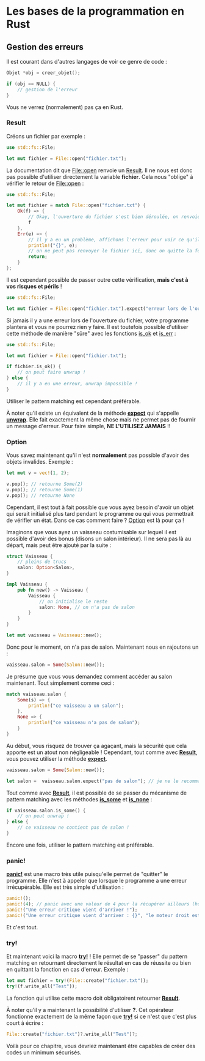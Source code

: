 # Les bases de la programmation en Rust
## Gestion des erreurs

Il est courant dans d'autres langages de voir ce genre de code :

```C
Objet *obj = creer_objet();

if (obj == NULL) {
    // gestion de l'erreur
}
```

Vous ne verrez (normalement) pas ça en Rust.

### Result

Créons un fichier par exemple :

```Rust
use std::fs::File;

let mut fichier = File::open("fichier.txt");
```

La documentation dit que [File::open](https://doc.rust-lang.org/stable/std/fs/struct.File.html#method.open) renvoie un [Result](https://doc.rust-lang.org/stable/std/io/type.Result.html). Il ne nous est donc pas possible d'utiliser directement la variable __fichier__. Cela nous "oblige" à vérifier le retour de [File::open](https://doc.rust-lang.org/stable/std/fs/struct.File.html#method.open) :

```Rust
use std::fs::File;

let mut fichier = match File::open("fichier.txt") {
    Ok(f) => {
        // Okay, l'ouverture du fichier s'est bien déroulée, on renvoie l'objet
        f
    },
    Err(e) => {
        // Il y a eu un problème, affichons l'erreur pour voir ce qu'il se passe
        println!("{}", e);
        // on ne peut pas renvoyer le fichier ici, donc on quitte la fonction
        return;
    }
};
```

Il est cependant possible de passer outre cette vérification, __mais c'est à vos risques et périls__ !

```Rust
use std::fs::File;

let mut fichier = File::open("fichier.txt").expect("erreur lors de l'ouverture");
```

Si jamais il y a une erreur lors de l'ouverture du fichier, votre programme plantera et vous ne pourrez rien y faire. Il est toutefois possible d'utiliser cette méthode de manière "sûre" avec les fonctions [is_ok](https://doc.rust-lang.org/stable/std/result/enum.Result.html#method.is_ok) et [is_err](https://doc.rust-lang.org/stable/std/result/enum.Result.html#method.is_err) :

```Rust
use std::fs::File;

let mut fichier = File::open("fichier.txt");

if fichier.is_ok() {
    // on peut faire unwrap !
} else {
    // il y a eu une erreur, unwrap impossible !
}
```

Utiliser le pattern matching est cependant préférable.

À noter qu'il existe un équivalent de la méthode [__expect__](https://doc.rust-lang.org/stable/std/result/enum.Result.html#method.expect) qui s'appelle [__unwrap__](https://doc.rust-lang.org/stable/std/result/enum.Result.html#method.unwrap). Elle fait exactement la même chose mais ne permet pas de fournir un message d'erreur. Pour faire simple, __NE L'UTILISEZ JAMAIS__ !!

### Option

Vous savez maintenant qu'il n'est __normalement__ pas possible d'avoir des objets invalides. Exemple :

```Rust
let mut v = vec!(1, 2);

v.pop(); // retourne Some(2)
v.pop(); // retourne Some(1)
v.pop(); // retourne None
```

Cependant, il est tout à fait possible que vous ayez besoin d'avoir un objet qui serait initialisé plus tard pendant le programme ou qui vous permettrait de vérifier un état. Dans ce cas comment faire ? [Option](https://doc.rust-lang.org/stable/std/option/enum.Option.html) est là pour ça !

Imaginons que vous ayez un vaisseau costumisable sur lequel il est possible d'avoir des bonus (disons un salon intérieur). Il ne sera pas là au départ, mais peut être ajouté par la suite :

```Rust
struct Vaisseau {
    // pleins de trucs
    salon: Option<Salon>,
}

impl Vaisseau {
    pub fn new() -> Vaisseau {
        Vaisseau {
            // on initialise le reste
            salon: None, // on n'a pas de salon
        }
    }
}

let mut vaisseau = Vaisseau::new();
```

Donc pour le moment, on n'a pas de salon. Maintenant nous en rajoutons un :

```Rust
vaisseau.salon = Some(Salon::new());
```

Je présume que vous vous demandez comment accéder au salon maintenant. Tout simplement comme ceci :

```Rust
match vaisseau.salon {
    Some(s) => {
        println!("ce vaisseau a un salon");
    },
    None => {
        println!("ce vaisseau n'a pas de salon");
    }
}
```

Au début, vous risquez de trouver ça agaçant, mais la sécurité que cela apporte est un atout non négligeable ! Cependant, tout comme avec [__Result__](https://doc.rust-lang.org/stable/std/result/enum.Result.html), vous pouvez utiliser la méthode [__expect__](https://doc.rust-lang.org/stable/std/option/enum.Option.html#method.expect).

```Rust
vaisseau.salon = Some(Salon::new());

let salon =  vaisseau.salon.expect("pas de salon"); // je ne le recommande pas !
```

Tout comme avec [__Result__](https://doc.rust-lang.org/stable/std/result/enum.Result.html), il est possible de se passer du mécanisme de pattern matching avec les méthodes [__is_some__](https://doc.rust-lang.org/stable/std/option/enum.Option.html#method.is_some) et [__is_none__](https://doc.rust-lang.org/stable/std/option/enum.Option.html#method.is_none) :

```Rust
if vaisseau.salon.is_some() {
    // on peut unwrap !
} else {
    // ce vaisseau ne contient pas de salon !
}
```

Encore une fois, utiliser le pattern matching est préférable.

### panic!

[__panic!__](https://doc.rust-lang.org/stable/std/macro.panic!.html) est une macro très utile puisqu'elle permet de "quitter" le programme. Elle n'est à appeler que lorsque le programme a une erreur irrécupérable. Elle est très simple d'utilisation :

```Rust
panic!();
panic!(4); // panic avec une valeur de 4 pour la récupérer ailleurs (hors du programme par exemple)
panic!("Une erreur critique vient d'arriver !");
panic!("Une erreur critique vient d'arriver : {}", "le moteur droit est mort");
```

Et c'est tout.

### try!

Et maintenant voici la macro [__try!__](https://doc.rust-lang.org/stable/std/macro.try!.html) ! Elle permet de se "passer" du pattern matching en retournant directement le résultat en cas de réussite ou bien en quittant la fonction en cas d'erreur. Exemple :

```Rust
let mut fichier = try!(File::create("fichier.txt"));
try!(f.write_all("Test"));
```

La fonction qui utilise cette macro doit obligatoirent retourner [__Result__](https://doc.rust-lang.org/stable/std/result/enum.Result.html).

À noter qu'il y a maintenant la possibilité d'utiliser __?__. Cet opérateur fonctionne exactement de la même façon que [__try!__](https://doc.rust-lang.org/stable/std/macro.try!.html) si ce n'est que c'est plus court à écrire :

```Rust
File::create("fichier.txt")?.write_all("Test")?;
```

Voilà pour ce chapitre, vous devriez maintenant être capables de créer des codes un minimum sécurisés.
